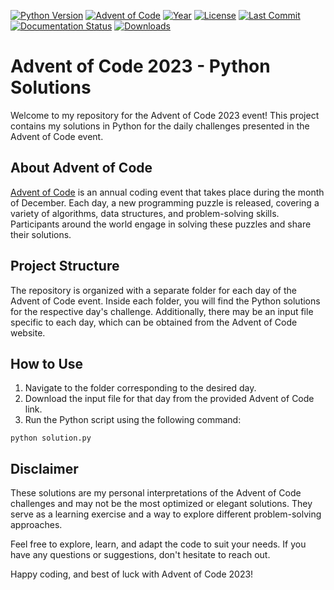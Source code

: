 [![Python Version](https://img.shields.io/badge/Python-3.11.3-blue.svg)](https://www.python.org/downloads/release/python-3113/)
[![Advent of Code](https://img.shields.io/badge/Advent%20of%20Code-2023-orange.svg)](https://adventofcode.com/)
[![Year](https://img.shields.io/badge/Year-2023-brightgreen.svg)](https://github.com/Zerhal/AdventOfCode2023)
[![License](https://img.shields.io/badge/License-GPLv3-blue.svg)](https://opensource.org/licenses/GPL-3.0)
[![Last Commit](https://img.shields.io/github/last-commit/Zerhal/AdventOfCode2023.svg)](https://github.com/Zerhal/AdventOfCode2023/commits/main)
[![Documentation Status](https://readthedocs.org/projects/nom-du-projet/badge/?version=latest)](https://nom-du-projet.readthedocs.io/en/latest/?badge=latest)
[![Downloads](https://img.shields.io/pypi/dm/nom-du-package.svg)](https://pypi.org/project/nom-du-package/)



Advent of Code 2023 - Python Solutions
======================================


Welcome to my repository for the Advent of Code 2023 event! This project contains my solutions in Python for the daily challenges presented in the Advent of Code event.

About Advent of Code
--------------------

[Advent of Code](https://adventofcode.com/) is an annual coding event that takes place during the month of December. Each day, a new programming puzzle is released, covering a variety of algorithms, data structures, and problem-solving skills. Participants around the world engage in solving these puzzles and share their solutions.

Project Structure
-----------------

The repository is organized with a separate folder for each day of the Advent of Code event. Inside each folder, you will find the Python solutions for the respective day's challenge. Additionally, there may be an input file specific to each day, which can be obtained from the Advent of Code website.

How to Use
----------

1.  Navigate to the folder corresponding to the desired day.
2.  Download the input file for that day from the provided Advent of Code link.
3.  Run the Python script using the following command:


`python solution.py`

Disclaimer
----------

These solutions are my personal interpretations of the Advent of Code challenges and may not be the most optimized or elegant solutions. They serve as a learning exercise and a way to explore different problem-solving approaches.

Feel free to explore, learn, and adapt the code to suit your needs. If you have any questions or suggestions, don't hesitate to reach out.

Happy coding, and best of luck with Advent of Code 2023!
